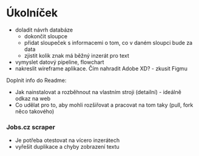 # Úkolníček

* doladit návrh databáze
    * dokončit sloupce
    * přidat sloupeček s informacemi o tom, co v daném sloupci bude za data
    * zjistit kolik znak má běžný inzerát pro text
* vymyslet datový pipeline, flowchart
* nakreslit wireframe aplikace. Čím nahradit Adobe XD? - zkusit Figmu

Doplnit info do Readme:
*	Jak nainstalovat a rozběhnout na vlastním stroji (detailní) - ideálně odkaz na web
*	Co udělat pro to, aby mohli rozšiřovat a pracovat na tom taky (pull, fork něco takového)

### Jobs.cz scraper

* Je potřeba otestovat na vícero inzerátech
* vyřešit duplikace a chyby zobrazení textu
